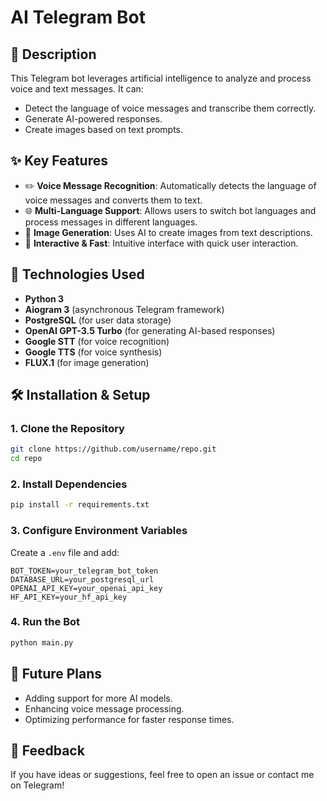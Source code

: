 # AI Telegram Bot

## 🤖 Description
This Telegram bot leverages artificial intelligence to analyze and process voice and text messages. It can:
- Detect the language of voice messages and transcribe them correctly.
- Generate AI-powered responses.
- Create images based on text prompts.

## ✨ Key Features
- ✏️ **Voice Message Recognition**: Automatically detects the language of voice messages and converts them to text.
- 🌐 **Multi-Language Support**: Allows users to switch bot languages and process messages in different languages.
- 🎨 **Image Generation**: Uses AI to create images from text descriptions.
- 🧠 **Interactive & Fast**: Intuitive interface with quick user interaction.

## 💪 Technologies Used
- **Python 3**
- **Aiogram 3** (asynchronous Telegram framework)
- **PostgreSQL** (for user data storage)
- **OpenAI GPT-3.5 Turbo** (for generating AI-based responses)
- **Google STT** (for voice recognition)
- **Google TTS** (for voice synthesis)
- **FLUX.1** (for image generation)

## 🛠 Installation & Setup
### 1. Clone the Repository
```bash
git clone https://github.com/username/repo.git
cd repo
```

### 2. Install Dependencies
```bash
pip install -r requirements.txt
```

### 3. Configure Environment Variables
Create a `.env` file and add:
```
BOT_TOKEN=your_telegram_bot_token
DATABASE_URL=your_postgresql_url
OPENAI_API_KEY=your_openai_api_key
HF_API_KEY=your_hf_api_key
```

### 4. Run the Bot
```bash
python main.py
```

## 🚀 Future Plans
- Adding support for more AI models.
- Enhancing voice message processing.
- Optimizing performance for faster response times.

## 💌 Feedback
If you have ideas or suggestions, feel free to open an issue or contact me on Telegram!

